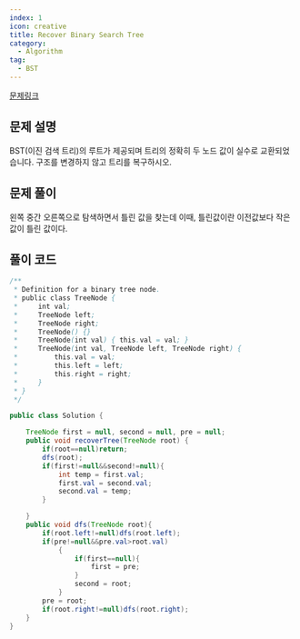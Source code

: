 ```yaml
---
index: 1
icon: creative
title: Recover Binary Search Tree
category:
  - Algorithm
tag:
  - BST
---
```


[문제링크](https://leetcode.com/problems/recover-binary-search-tree/)

## 문제 설명

BST(이진 검색 트리)의 루트가 제공되며 트리의 정확히 두 노드 값이 실수로 교환되었습니다. 구조를 변경하지 않고 트리를 복구하시오.

## 문제 풀이

왼쪽 중간 오른쪽으로 탐색하면서
틀린 값을 찾는데 이때, 틀린값이란 이전값보다 작은값이 틀린 값이다.

## 풀이 코드

```java
/**
 * Definition for a binary tree node.
 * public class TreeNode {
 *     int val;
 *     TreeNode left;
 *     TreeNode right;
 *     TreeNode() {}
 *     TreeNode(int val) { this.val = val; }
 *     TreeNode(int val, TreeNode left, TreeNode right) {
 *         this.val = val;
 *         this.left = left;
 *         this.right = right;
 *     }
 * }
 */

public class Solution {

    TreeNode first = null, second = null, pre = null;
    public void recoverTree(TreeNode root) {
        if(root==null)return;
        dfs(root);
        if(first!=null&&second!=null){
            int temp = first.val;
            first.val = second.val;
            second.val = temp;
        }

    }
    public void dfs(TreeNode root){
        if(root.left!=null)dfs(root.left);
        if(pre!=null&&pre.val>root.val)
            {
                if(first==null){
                    first = pre;
                }
                second = root;
            }
        pre = root;
        if(root.right!=null)dfs(root.right);
    }
}
```
